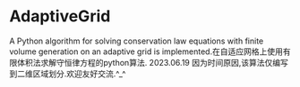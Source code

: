 # AdaptiveGrid
A Python algorithm for solving conservation law equations with finite volume generation on an adaptive grid is implemented.在自适应网格上使用有限体积法求解守恒律方程的python算法.
2023.06.19 因为时间原因,该算法仅编写到二维区域划分.欢迎友好交流.^_^
